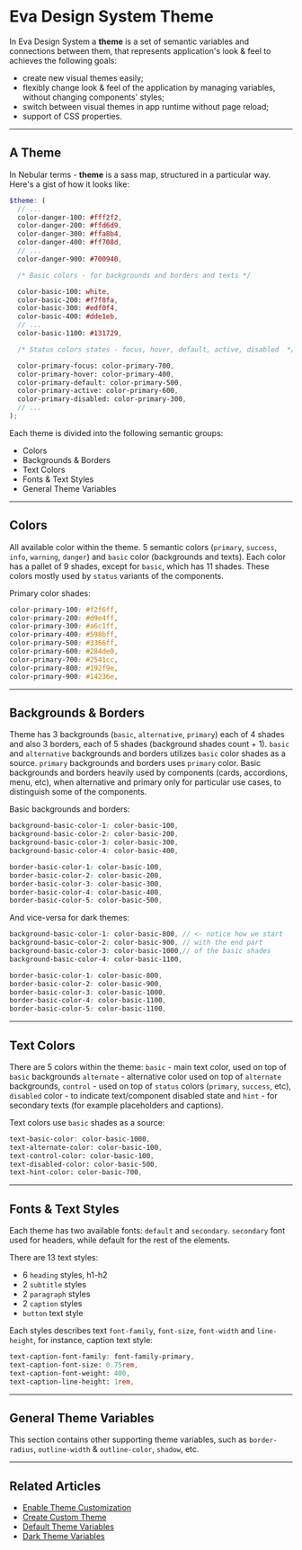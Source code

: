# Eva Design System Theme

In Eva Design System a **theme** is a set of semantic variables and connections between them, that represents application's look & feel to achieves the following goals:

- create new visual themes easily;
- flexibly change look & feel of the application by managing variables, without changing components' styles;
- switch between visual themes in app runtime without page reload;
- support of CSS properties.
<hr>

## A Theme

In Nebular terms - **theme** is a sass map, structured in a particular way. Here's a gist of how it looks like:

```scss
$theme: (
  // ...
  color-danger-100: #fff2f2,
  color-danger-200: #ffd6d9,
  color-danger-300: #ffa8b4,
  color-danger-400: #ff708d,
  // ...
  color-danger-900: #700940,

  /* Basic colors - for backgrounds and borders and texts */

  color-basic-100: white,
  color-basic-200: #f7f8fa,
  color-basic-300: #edf0f4,
  color-basic-400: #dde1eb,
  // ...
  color-basic-1100: #131729,

  /* Status colors states - focus, hover, default, active, disabled  */

  color-primary-focus: color-primary-700,
  color-primary-hover: color-primary-400,
  color-primary-default: color-primary-500,
  color-primary-active: color-primary-600,
  color-primary-disabled: color-primary-300,
  // ...
);
```

Each theme is divided into the following semantic groups:

- Colors
- Backgrounds & Borders
- Text Colors
- Fonts & Text Styles
- General Theme Variables
<hr>

## Colors

All available color within the theme. 5 semantic colors (`primary`, `success`, `info`, `warning`, `danger`) and `basic` color (backgrounds and texts).
Each color has a pallet of 9 shades, except for `basic`, which has 11 shades. These colors mostly used by `status` variants of the components.

Primary color shades:
```scss
color-primary-100: #f2f6ff,
color-primary-200: #d9e4ff,
color-primary-300: #a6c1ff,
color-primary-400: #598bff,
color-primary-500: #3366ff,
color-primary-600: #284de0,
color-primary-700: #2541cc,
color-primary-800: #192f9e,
color-primary-900: #14236e,
```
<hr>

## Backgrounds & Borders

Theme has 3 backgrounds (`basic`, `alternative`, `primary`) each of 4 shades and also 3 borders, each of 5 shades (background shades count + 1).
`basic` and `alternative` backgrounds and borders utilizes `basic` color shades as a source. `primary` backgrounds and borders uses `primary` color.
Basic backgrounds and borders heavily used by components (cards, accordions, menu, etc), when alternative and primary only for particular use cases,
to distinguish some of the components.

Basic backgrounds and borders:
```scss
background-basic-color-1: color-basic-100,
background-basic-color-2: color-basic-200,
background-basic-color-3: color-basic-300,
background-basic-color-4: color-basic-400,

border-basic-color-1: color-basic-100,
border-basic-color-2: color-basic-200,
border-basic-color-3: color-basic-300,
border-basic-color-4: color-basic-400,
border-basic-color-5: color-basic-500,
```

And vice-versa for dark themes:

```scss
background-basic-color-1: color-basic-800, // <- notice how we start
background-basic-color-2: color-basic-900, // with the end part
background-basic-color-3: color-basic-1000,// of the basic shades
background-basic-color-4: color-basic-1100,

border-basic-color-1: color-basic-800,
border-basic-color-2: color-basic-900,
border-basic-color-3: color-basic-1000,
border-basic-color-4: color-basic-1100,
border-basic-color-5: color-basic-1100,
```
<hr>

## Text Colors

There are 5 colors within the theme: `basic` - main text color, used on top of `basic` backgrounds `alternate` - alternative color used on top of `alternate` backgrounds,
`control` - used on top of `status` colors (`primary`, `success`, etc), `disabled` color - to indicate text/component disabled state
and `hint` - for secondary texts (for example placeholders and captions).
 
Text colors use `basic` shades as a source:
```scss
text-basic-color: color-basic-1000,
text-alternate-color: color-basic-100,
text-control-color: color-basic-100,
text-disabled-color: color-basic-500,
text-hint-color: color-basic-700,
```
<hr>

## Fonts & Text Styles

Each theme has two available fonts: `default` and `secondary`. `secondary` font used for headers, while default for the rest of the elements.

There are 13 text styles:
- 6 `heading` styles, h1-h2
- 2 `subtitle` styles
- 2 `paragraph` styles
- 2 `caption` styles
- `button` text style

Each styles describes text `font-family`, `font-size`, `font-width` and `line-height`, for instance, caption text style:
```scss
text-caption-font-family: font-family-primary,
text-caption-font-size: 0.75rem,
text-caption-font-weight: 400,
text-caption-line-height: 1rem,
```
<hr>

## General Theme Variables

This section contains other supporting theme variables, such as `border-radius`, `outline-width` & `outline-color`, `shadow`, etc. 
<hr>

## Related Articles

- [Enable Theme Customization](docs/design-system/enable-customizable-theme)
- [Create Custom Theme](docs/design-system/create-custom-theme)
- [Default Theme Variables](docs/design-system/default-theme)
- [Dark Theme Variables](docs/design-system/dark-theme)


